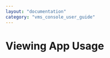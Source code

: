 ```yaml
---
layout: "documentation"
category: "vms_console_user_guide"
---
```

                           

Viewing App Usage
=================
